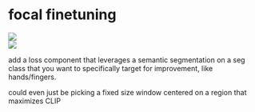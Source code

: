 # focal finetuning

![](https://img.shields.io/badge/tag-wip-lightgrey)  
![](https://img.shields.io/badge/tag-tooling-lightgrey)


add a loss component that leverages a semantic segmentation on a seg class that you want to specifically target for improvement, like hands/fingers.

could even just be picking a fixed size window centered on a region that maximizes CLIP
